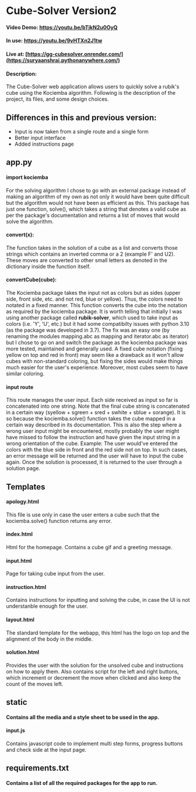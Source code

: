 # Cube-Solver Version2
#### Video Demo: https://youtu.be/bTjkN2u0OyQ
#### In use: https://youtu.be/9vHTXn2J1tw
#### Live at: [https://gg-cubesolver.onrender.com/](https://suryaanshrai.pythonanywhere.com/)
#### Description:
The Cube-Solver web application allows users to quickly solve a rubik's cube using the Kociemba algorithm.
Following is the description of the project, its files, and some design choices.

## Differences in this and previous version:
- Input is now taken from a single route and a single form
- Better input interface
- Added instructions page

## app.py
#### **import kociemba**
For the solving algorithm I chose to go with an external package instead of making an algorithm of my own as not only it would have been quite
difficult but the algorithm would not have been as efficient as this. This package has just one function, solve(), which takes a string that denotes a valid cube as per the package's documentation and returns a list of moves that would solve the algorithm.

#### **convert(x):**
The function takes in the solution of a cube as a list and converts those strings which contains an inverted comma or a 2 (example F' and U2). These moves are converted to other small letters as denoted in the dictionary inside the function itself.

#### **convertCube(cube):**
The Kociemba package takes the input not as colors but as sides (upper side, front side, etc. and not red, blue or yellow). Thus, the colors need to notated in a fixed manner. This function converts the cube into the notation as required by the kociemba package. It is worth telling that initially I was using another package called **rubik-solver**, which used to take input as colors (i.e. 'Y', 'U', etc.) but it had some compatibilty issues with python 3.10 (as the package was developed in 3.7). The fix was an easy one (by renaming the modules mapping.abc as mapping and iterator.abc as iterator) but I chose to go on and switch the package as the kociemba package was more tested, maintained and generally used. A fixed cube notation (fixing yellow on top and red in front) may seem like a drawback as it won't allow cubes with non-standard coloring, but fixing the sides would make things much easier for the user's experience. Moreover, most cubes seem to have similar coloring.

#### **input route**
This route manages the user input. Each side received as input so far is concatenated into one string. Note that the final cube string is concatenated in a certain way (syellow + sgreen + sred + swhite + sblue + sorange). It is so because the kociemba.solve() function takes the cube mapped in a certain way described in its documentation. This is also the step where a wrong user input might be encountered, mostly probably the user might have missed to follow the instruction and have given the input string in a wrong orientation of the cube. Example: The user would've entered the colors with the blue side in front and the red side not on top. In such cases, an error message will be returned and the user will have to input the cube again. Once the solution is processed, it is returned to the user through a solution page.


## Templates

#### **apology.html**
This file is use only in case the user enters a cube such that the kociemba.solve() function returns any error.

#### **index.html**
Html for the homepage. Contains a cube gif and a greeting message.

#### **input.html**
Page for taking cube input from the user.

#### **instruction.html**
Contains instructions for inputting and solving the cube, in case the UI is not understanble enough for the user.

#### **layout.html**
The standard template for the webapp, this html has the logo on top and the alignment of the body in the middle.

#### **solution.html**
Provides the user with the solution for the unsolved cube and instructions on how to apply them. Also contains script for the left and right buttons, which increment or decrement the move when clicked and also keep the count of the moves left.


## static
#### Contains all the media and a style sheet to be used in the app.

#### input.js
Contains javascript code to implement multi step forms, progress buttons and check side at the input page.

## requirements.txt
#### Contains a list of all the required packages for the app to run.
